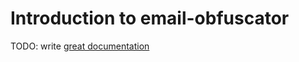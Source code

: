 # Introduction to email-obfuscator

TODO: write [great documentation](http://jacobian.org/writing/what-to-write/)
